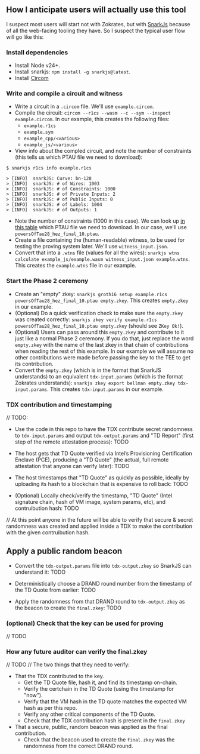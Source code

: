 ## How I anticipate users will actually use this tool

I suspect most users will start not with Zokrates, but with [SnarkJs](https://github.com/iden3/snarkjs) because of all the web-facing tooling they have. So I suspect the typical user flow will go like this:

### Install dependencies
- Install Node v24+.
- Install snarkjs: `npm install -g snarkjs@latest`.
- Install [Circom](https://docs.circom.io/getting-started/installation/)

### Write and compile a circuit and witness
- Write a circuit in a `.circom` file. We'll use `example.circom`.
- Compile the circuit: `circom --r1cs --wasm --c --sym --inspect example.circom`. In our example, this creates the following files:
	- `example.r1cs`
	- `example.sym`
	- `example_cpp/<various>`
	- `example_js/<various>`
- View info about the compled circuit, and note the number of constraints (this tells us which PTAU file we need to download):
```
$ snarkjs r1cs info example.r1cs

> [INFO]  snarkJS: Curve: bn-128
> [INFO]  snarkJS: # of Wires: 1003
> [INFO]  snarkJS: # of Constraints: 1000
> [INFO]  snarkJS: # of Private Inputs: 2
> [INFO]  snarkJS: # of Public Inputs: 0
> [INFO]  snarkJS: # of Labels: 1004
> [INFO]  snarkJS: # of Outputs: 1
```
- Note the number of constraints (1000 in this case). We can look up [in this table](https://github.com/iden3/snarkjs?tab=readme-ov-file#7-prepare-phase-2) which PTAU file we need to download. In our case, we'll use `powersOfTau28_hez_final_10.ptau`.
- Create a file containing the (human-readable) witness, to be used for testing the proving system later. We'll use `witness_input.json`.
- Convert that into a `.wtns` file (values for all the wires): `snarkjs wtns calculate example_js/example.wasm witness_input.json example.wtns`. This creates the `example.wtns` file in our example.

### Start the Phase 2 ceremony
- Create an "empty" zkey: `snarkjs groth16 setup example.r1cs powersOfTau28_hez_final_10.ptau empty.zkey`. This creates `empty.zkey` in our example.
- (Optional) Do a quick verification check to make sure the `empty.zkey` was created correctly: `snarkjs zkey verify example.r1cs powersOfTau28_hez_final_10.ptau empty.zkey` (should see `ZKey Ok!`).
- (Optional) Users can pass around this `empty.zkey` and contribute to it just like a normal Phase 2 ceremony. If you do that, just replace the word `empty.zkey` with the name of the last zkey in that chain of contributions when reading the rest of this example. In our example we will assume no other contributions were made before passing the key to the TEE to get its contribution.
- Convert the `empty.zkey` (which is in the format that SnarkJS understands) to an equivalent `tdx-input.params` (which is the format Zokrates understands): `snarkjs zkey export bellman empty.zkey tdx-input.params`. This creates `tdx-input.params` in our example.

### TDX contribution and timestamping
// TODO:
- Use the code in this repo to have the TDX contribute secret randomness to `tdx-input.params` and output `tdx-output.params` and "TD Report" (first step of the remote attestation process):  TODO

- The host gets that TD Quote verified via Intel’s Provisioning Certification Enclave (PCE), producing a "TD Quote" (the actual, full remote attestation that anyone can verify later): TODO

- The host timestamps that "TD Quote" as quickly as possible, ideally by uploading its hash to a blockchain that is expensive to roll back: TODO

- (Optional) Locally check/verify the timestamp, "TD Quote" (Intel signature chain, hash of VM image, system params, etc), and contruibution hash: TODO

// At this point anyone in the future will be able to verify that secure & secret randomness was created and applied inside a TDX to make the contribution with the given contruibution hash.

## Apply a public random beacon

- Convert the `tdx-output.params` file into `tdx-output.zkey` so SnarkJS can understand it: TODO

- Deterministically choose a DRAND round number from the timestamp of the TD Quote from earlier: TODO

- Apply the randomness from that DRAND round to `tdx-output.zkey` as the beacon to create the `final.zkey`: TODO

### (optional) Check that the key can be used for proving
// TODO

### How any future auditor can verify the final.zkey
// TODO
// The two things that they need to verify:
- That the TDX contributed to the key.
	- Get the TD Quote file, hash it, and find its timestamp on-chain.
	- Verify the certchain in the TD Quote (using the timestamp for "now").
	- Verify that the VM hash in the TD quote matches the expected VM hash as per this repo.
	- Verify any other critical components of the TD Quote.
	- Check that the TDX contribution hash is present in the `final.zkey`
- That a secure, public, random beacon was applied as the final contribution.
	- Check that the beacon used to create the `final.zkey` was the randomness from the correct DRAND round.

	